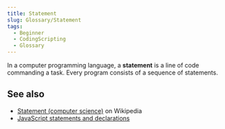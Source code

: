```yaml
---
title: Statement
slug: Glossary/Statement
tags:
  - Beginner
  - CodingScripting
  - Glossary
---
```

In a computer programming language, a **statement** is a line of code commanding a task. Every program consists of a sequence of statements.

## See also

- [Statement (computer science)](https://en.wikipedia.org/wiki/Statement_(computer_science)) on Wikipedia
- [JavaScript statements and declarations](/en-US/docs/Web/JavaScript/Reference/Statements)
